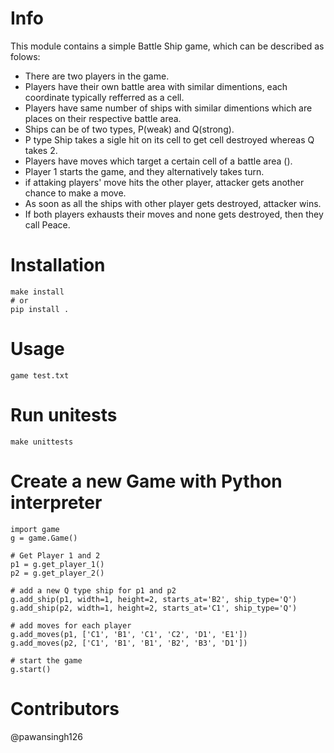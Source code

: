 # Info

This module contains a simple Battle Ship game, which can be described as folows:
- There are two players in the game.
- Players have their own battle area with similar dimentions, each coordinate typically refferred as a cell.
- Players have same number of ships with similar dimentions which are places on their respective battle area.
- Ships can be of two types, P(weak) and Q(strong).
- P type Ship takes a sigle hit on its cell to get cell destroyed whereas Q takes 2.
- Players have moves which target a certain cell of a battle area ().
- Player 1 starts the game, and they alternatively takes turn.
- if attaking players' move hits the other player, attacker
    gets another chance to make a move.
- As soon as all the ships with other player gets destroyed, attacker wins.
- If both players exhausts their moves and none gets destroyed, then they call Peace.

# Installation
```
make install
# or
pip install .
```

# Usage
```
game test.txt
```

# Run unitests
```
make unittests
```

# Create a new Game with Python interpreter
```
import game
g = game.Game()

# Get Player 1 and 2
p1 = g.get_player_1()
p2 = g.get_player_2()

# add a new Q type ship for p1 and p2
g.add_ship(p1, width=1, height=2, starts_at='B2', ship_type='Q')
g.add_ship(p2, width=1, height=2, starts_at='C1', ship_type='Q')

# add moves for each player
g.add_moves(p1, ['C1', 'B1', 'C1', 'C2', 'D1', 'E1'])
g.add_moves(p2, ['C1', 'B1', 'B1', 'B2', 'B3', 'D1'])

# start the game
g.start()

```

# Contributors

@pawansingh126
